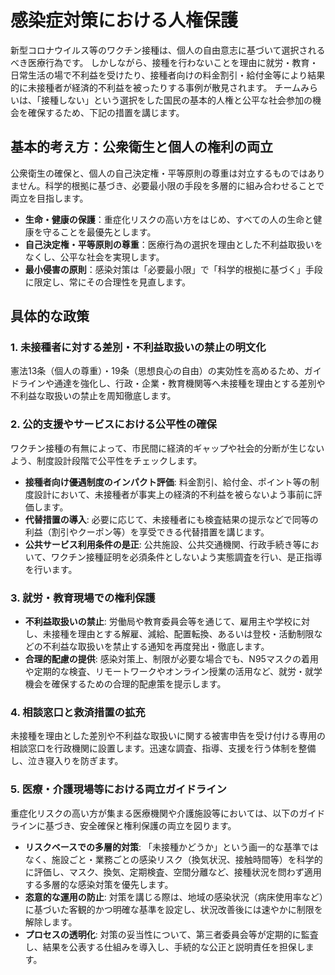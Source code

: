 # 感染症対策における人権保護

新型コロナウイルス等のワクチン接種は、個人の自由意志に基づいて選択されるべき医療行為です。
しかしながら、接種を行わないことを理由に就労・教育・日常生活の場で不利益を受けたり、接種者向けの料金割引・給付金等により結果的に未接種者が経済的不利益を被ったりする事例が散見されます。
チームみらいは、「接種しない」という選択をした国民の基本的人権と公平な社会参加の機会を確保するため、下記の措置を講じます。

## 基本的考え方：公衆衛生と個人の権利の両立

公衆衛生の確保と、個人の自己決定権・平等原則の尊重は対立するものではありません。科学的根拠に基づき、必要最小限の手段を多層的に組み合わせることで両立を目指します。

- **生命・健康の保護**：重症化リスクの高い方をはじめ、すべての人の生命と健康を守ることを最優先とします。
- **自己決定権・平等原則の尊重**：医療行為の選択を理由とした不利益取扱いをなくし、公平な社会を実現します。
- **最小侵害の原則**：感染対策は「必要最小限」で「科学的根拠に基づく」手段に限定し、常にその合理性を見直します。

## 具体的な政策

### 1. 未接種者に対する差別・不利益取扱いの禁止の明文化
憲法13条（個人の尊重）・19条（思想良心の自由）の実効性を高めるため、ガイドラインや通達を強化し、行政・企業・教育機関等へ未接種を理由とする差別や不利益な取扱いの禁止を周知徹底します。

### 2. 公的支援やサービスにおける公平性の確保
ワクチン接種の有無によって、市民間に経済的ギャップや社会的分断が生じないよう、制度設計段階で公平性をチェックします。
- **接種者向け優遇制度のインパクト評価**: 料金割引、給付金、ポイント等の制度設計において、未接種者が事実上の経済的不利益を被らないよう事前に評価します。
- **代替措置の導入**: 必要に応じて、未接種者にも検査結果の提示などで同等の利益（割引やクーポン等）を享受できる代替措置を講じます。
- **公共サービス利用条件の是正**: 公共施設、公共交通機関、行政手続き等において、ワクチン接種証明を必須条件としないよう実態調査を行い、是正指導を行います。

### 3. 就労・教育現場での権利保護
- **不利益取扱いの禁止**: 労働局や教育委員会等を通じて、雇用主や学校に対し、未接種を理由とする解雇、減給、配置転換、あるいは登校・活動制限などの不利益な取扱いを禁止する通知を再度発出・徹底します。
- **合理的配慮の提供**: 感染対策上、制限が必要な場合でも、N95マスクの着用や定期的な検査、リモートワークやオンライン授業の活用など、就労・就学機会を確保するための合理的配慮策を提示します。

### 4. 相談窓口と救済措置の拡充
未接種を理由とした差別や不利益な取扱いに関する被害申告を受け付ける専用の相談窓口を行政機関に設置します。迅速な調査、指導、支援を行う体制を整備し、泣き寝入りを防ぎます。

### 5. 医療・介護現場等における両立ガイドライン
重症化リスクの高い方が集まる医療機関や介護施設等においては、以下のガイドラインに基づき、安全確保と権利保護の両立を図ります。
- **リスクベースでの多層的対策**: 「未接種かどうか」という画一的な基準ではなく、施設ごと・業務ごとの感染リスク（換気状況、接触時間等）を科学的に評価し、マスク、換気、定期検査、空間分離など、接種状況を問わず適用する多層的な感染対策を優先します。
- **恣意的な運用の防止**: 対策を講じる際は、地域の感染状況（病床使用率など）に基づいた客観的かつ明確な基準を設定し、状況改善後には速やかに制限を解除します。
- **プロセスの透明化**: 対策の妥当性について、第三者委員会等が定期的に監査し、結果を公表する仕組みを導入し、手続的な公正と説明責任を担保します。
